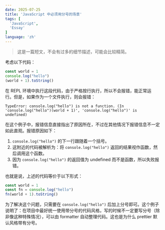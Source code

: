```yaml
---
date: 2025-07-25
title: 'JavaScript 中必须用分号的场景'
tags: [
  'JavaScript',
  'Essay'
]
language: 'zh'
---
```


> 这是一篇短文，不会有过多的细节描述，可能会比较精简。

考虑以下代码：

```js
const world = 1
console.log("hello")
(world + 1).toString()
```

在 REPL 环境中执行这段代码，由于严格按行执行，所以不会报错，能正常运行。但是，如果作为一个文件执行，则会报错：

```plaintext frame="terminal"
TypeError: console.log("hello") is not a function. (In 'console.log("hello")(world + 1)', 'console.log("hello")' is undefined)
```

在这个例子中，报错信息直接指出了原因所在，不过在其他情况下报错信息不一定如此直观。报错原因如下：

1. `console.log("hello")` 的下一行跟随着一个括号。
2. 这附近的代码被解析为：将 `console.log("hello")` 返回的结果视作函数，然后调用这个函数。
3. 因为 `console.log("hello")` 的返回值为 undefined 而不是函数，所以失败报错。

也就是说，上述的代码等价于以下形式：

```js
const world = 1
const fn = console.log("hello")
fn(world + 1).toString()
```

为了解决这个问题，只需要在 `console.log("hello")` 后加上分号即可。这个例子说明了：在项目中最好统一使用带分号的代码风格，写的时候不一定要写分号（除非像这种特殊情况），可以由 formatter 自动整理代码。这也是为什么 prettier 默认风格带有分号。